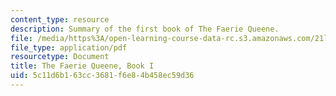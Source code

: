 ```yaml
---
content_type: resource
description: Summary of the first book of The Faerie Queene.
file: /media/https%3A/open-learning-course-data-rc.s3.amazonaws.com/21l-463-renaissance-literature-fall-2008/5c11d6b163cc3681f6e84b458ec59d36_t_far_qne_bk_i.pdf
file_type: application/pdf
resourcetype: Document
title: The Faerie Queene, Book I
uid: 5c11d6b1-63cc-3681-f6e8-4b458ec59d36
---
```

